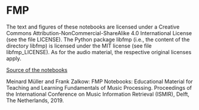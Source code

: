 # FMP

The text and figures of these notebooks are licensed under a Creative Commons Attribution-NonCommercial-ShareAlike 4.0 International License (see the file LICENSE). The Python package libfmp (i.e., the content of the directory libfmp) is licensed under the MIT license (see file libfmp_LICENSE). As for the audio material, the respective original licenses apply. 

[Source of the notebooks](https://www.audiolabs-erlangen.de/resources/MIR/FMP/C0/C0.html)

Meinard Müller and Frank Zalkow: FMP Notebooks: Educational Material for Teaching and Learning Fundamentals of Music Processing. Proceedings of the International Conference on Music Information Retrieval (ISMIR), Delft, The Netherlands, 2019. 

